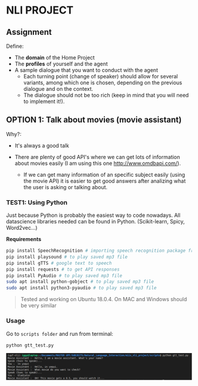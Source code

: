 # NLI PROJECT



## Assignment

Define:

- The **domain** of the Home Project
- The **profiles** of yourself and the agent
- A sample dialogue that you want to conduct with the agent
  - Each turning point (change of speaker) should allow for several variants, among which one is chosen, depending on the previous dialogue and on the context.
  - The dialogue should not be too rich (keep in mind that you will need to implement it!).



## OPTION 1: Talk about movies (movie assistant)

Why?:

- It's always a good talk

- There are plenty of good API's where we can get lots of information about movies easily (I am using this one http://www.omdbapi.com/). 

  - If we can get many information of an specific subject easily (using the movie API) it is easier to get good answers after analizing what the user is asking or talking about.

    

### TEST1: Using Python

Just because Python is probably the easiest way to code nowadays. All datascience libraries needed can be found in Python. (Scikit-learn, Spicy, Word2vec...)

**Requirements**

```bash
pip install SpeechRecognition # importing speech recognition package from google api 
pip install playsound # to play saved mp3 file
pip install gTTS # google text to speech 
pip install requests # to get API responses
pip install PyAudio # to play saved mp3 file
sudo apt install python-gobject # to play saved mp3 file
sudo apt install python3-pyaudio # to play saved mp3 file
```



> Tested and working on Ubuntu 18.0.4. On MAC and Windows should be very similar



### Usage

Go to `scripts folder` and run from terminal:

```bash
python gtt_test.py
```



![](img/test1.png)
